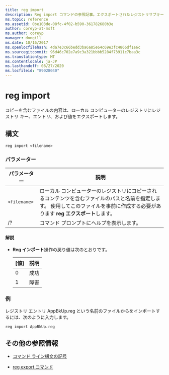 ```yaml
---
title: reg import
description: Reg import コマンドの参照記事。エクスポートされたレジストリサブキー、エントリ、および値を含むファイルの内容をローカルコンピューターのレジストリにコピーします。
ms.topic: reference
ms.assetid: 0be103de-08fc-4f02-b590-361782680b3e
author: coreyp-at-msft
ms.author: coreyp
manager: dongill
ms.date: 10/16/2017
ms.openlocfilehash: 4da7e3c66bedd3ba6a85e64c69e3fc4866df1e6c
ms.sourcegitcommit: 96d46c702e7a9c3a321bbbb5284f73911c7baa3c
ms.translationtype: MT
ms.contentlocale: ja-JP
ms.lasthandoff: 08/27/2020
ms.locfileid: "89028040"
---
```

# <a name="reg-import"></a>reg import

コピーを含むファイルの内容は、ローカル コンピューターのレジストリにレジストリ キー、エントリ、および値をエクスポートします。

## <a name="syntax"></a>構文

```
reg import <filename>
```

### <a name="parameters"></a>パラメーター

| パラメーター | 説明 |
|--|--|
| `<filename>` | ローカル コンピューターのレジストリにコピーされるコンテンツを含むファイルのパスと名前を指定します。 使用してこのファイルを事前に作成する必要があります **reg エクスポート**します。 |
| /? | コマンド プロンプトにヘルプを表示します。 |

#### <a name="remarks"></a>解説

- **Reg インポート**操作の戻り値は次のとおりです。

    | [値] | 説明 |
    |--|--|
    | 0 | 成功 |
    | 1 | 障害 |

### <a name="examples"></a>例

レジストリ エントリ AppBkUp.reg という名前のファイルからをインポートするには、次のように入力します。

```
reg import AppBkUp.reg
```

## <a name="additional-references"></a>その他の参照情報

- [コマンド ライン構文の記号](command-line-syntax-key.md)

- [reg export コマンド](reg-export.md)

